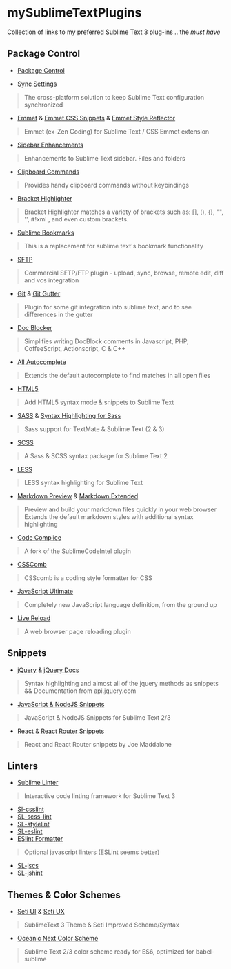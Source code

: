 # mySublimeTextPlugins
Collection of links to my preferred Sublime Text 3 plug-ins .. the _must have_

## Package Control

- [Package Control](https://packagecontrol.io/packages/Package%20Control)

- [Sync Settings](https://packagecontrol.io/packages/Sync%20Settings)
> The cross-platform solution to keep Sublime Text configuration synchronized

- [Emmet](https://packagecontrol.io/packages/Emmet) & [Emmet CSS Snippets](https://packagecontrol.io/packages/Emmet%20Css%20Snippets) & [Emmet Style Reflector](https://packagecontrol.io/packages/Emmet%20Style%20Reflector)
> Emmet (ex-Zen Coding) for Sublime Text / CSS Emmet extension

- [Sidebar Enhancements](https://packagecontrol.io/packages/SideBarEnhancements)
> Enhancements to Sublime Text sidebar. Files and folders

- [Clipboard Commands](https://packagecontrol.io/packages/ClipboardCommands)
> Provides handy clipboard commands without keybindings

- [Bracket Highlighter](https://packagecontrol.io/packages/BracketHighlighter)
> Bracket Highlighter matches a variety of brackets such as: [], (), {}, "", '', #!xml <tag></tag>, and even custom brackets.

- [Sublime Bookmarks](https://packagecontrol.io/packages/Sublime%20Bookmarks)
> This is a replacement for sublime text's bookmark functionality

- [SFTP](https://packagecontrol.io/packages/SFTP)
> Commercial SFTP/FTP plugin - upload, sync, browse, remote edit, diff and vcs integration

- [Git](https://packagecontrol.io/packages/Git) & [Git Gutter](https://packagecontrol.io/packages/GitGutter)
> Plugin for some git integration into sublime text, and to see differences in the gutter

- [Doc Blocker](https://packagecontrol.io/packages/DocBlockr)
> Simplifies writing DocBlock comments in Javascript, PHP, CoffeeScript, Actionscript, C & C++

- [All Autocomplete](https://packagecontrol.io/packages/All%20Autocomplete)
> Extends the default autocomplete to find matches in all open files

- [HTML5](https://packagecontrol.io/packages/HTML5)
> Add HTML5 syntax mode & snippets to Sublime Text

- [SASS](https://packagecontrol.io/packages/Sass) &  [Syntax Highlighting for Sass](https://packagecontrol.io/packages/Syntax%20Highlighting%20for%20Sass)
> Sass support for TextMate & Sublime Text (2 & 3)

- [SCSS](https://packagecontrol.io/packages/SCSS) 
> A Sass & SCSS syntax package for Sublime Text 2

- [LESS](https://packagecontrol.io/packages/LESS)
> LESS syntax highlighting for Sublime Text

- [Markdown Preview](https://packagecontrol.io/packages/Markdown%20Preview) & [Markdown Extended](https://packagecontrol.io/packages/Markdown%20Extended)
> Preview and build your markdown files quickly in your web browser
  Extends the default markdown styles with additional syntax highlighting

- [Code Complice](https://packagecontrol.io/packages/CodeComplice) 
> A fork of the SublimeCodeIntel plugin

- [CSSComb](https://packagecontrol.io/packages/CSScomb)
> CSScomb is a coding style formatter for CSS

- [JavaScript Ultimate](https://packagecontrol.io/packages/JavaScript%20Ultimate)
> Completely new JavaScript language definition, from the ground up

- [Live Reload](https://packagecontrol.io/packages/LiveReload)
> A web browser page reloading plugin


## Snippets

- [jQuery](https://packagecontrol.io/packages/jQuery) & [jQuery Docs](https://packagecontrol.io/packages/jQueryDocs) 
> Syntax highlighting and almost all of the jquery methods as snippets && Documentation from api.jquery.com

- [Java​Script & Node​JS Snippets](https://packagecontrol.io/packages/JavaScript%20%26%20NodeJS%20Snippets)
> JavaScript & NodeJS Snippets for Sublime Text 2/3

- [React & React Router Snippets](https://packagecontrol.io/packages/React%20and%20React%20Router%20Snippets)
> React and React Router snippets by Joe Maddalone 


## Linters

- [Sublime Linter](https://packagecontrol.io/packages/SublimeLinter)
> Interactive code linting framework for Sublime Text 3
  - [Sl-csslint](https://packagecontrol.io/packages/SublimeLinter-csslint)
  - [SL-scss-lint](https://packagecontrol.io/packages/SublimeLinter-contrib-scss-lint)
  - [SL-stylelint](https://packagecontrol.io/packages/SublimeLinter-contrib-stylelint)
  - [SL-eslint](https://packagecontrol.io/packages/SublimeLinter-contrib-eslint)
  - [ESlint Formatter](https://packagecontrol.io/packages/ESLint-Formatter)

> Optional javascript linters (ESLint seems better)
  - [SL-jscs](https://packagecontrol.io/packages/SublimeLinter-jscs)
  - [SL-jshint](https://packagecontrol.io/packages/SublimeLinter-jshint)


## Themes & Color Schemes

- [Seti UI](https://packagecontrol.io/packages/Seti_UI) & [Seti UX](https://packagecontrol.io/packages/Seti_UX)
> SublimeText 3 Theme & Seti Improved Scheme/Syntax

- [Oceanic Next Color Scheme](https://packagecontrol.io/packages/Oceanic%20Next%20Color%20Scheme)
> Sublime Text 2/3 color scheme ready for ES6, optimized for babel-sublime


